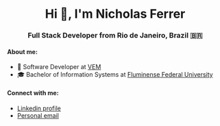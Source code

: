 <h1 align="center">Hi 👋, I'm Nicholas Ferrer</h1>
<h3 align="center">Full Stack Developer from Rio de Janeiro, Brazil 🇧🇷</h3>


#### About me:
- 💼 Software Developer at [VEM](https://www.vibraenergia.com.br/vem-conveniencia)
- 🎓 Bachelor of Information Systems at [Fluminense Federal University](https://www.uff.br/) 

#### Connect with me:
- [Linkedin profile](https://www.linkedin.com/in/ferrernicholas/)
- [Personal email](mailto:nicholasferrer@hotmail.com)
